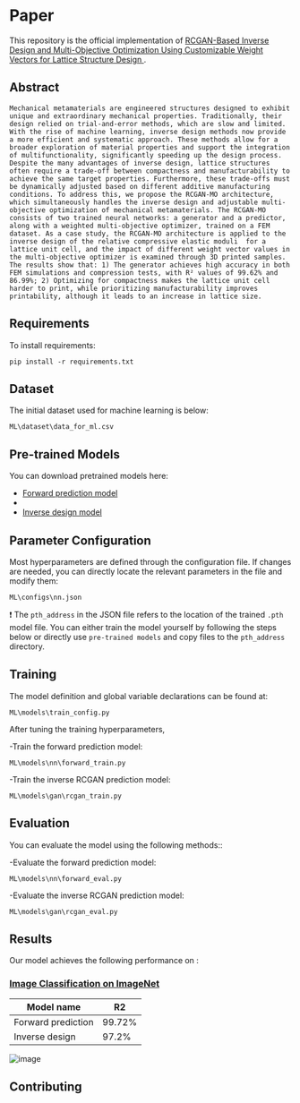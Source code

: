 
# Paper

This repository is the official implementation of [RCGAN-Based Inverse Design and Multi-Objective Optimization Using Customizable Weight Vectors for Lattice Structure Design ](xxx). 

## Abstract

    Mechanical metamaterials are engineered structures designed to exhibit unique and extraordinary mechanical properties. Traditionally, their design relied on trial-and-error methods, which are slow and limited. With the rise of machine learning, inverse design methods now provide a more efficient and systematic approach. These methods allow for a broader exploration of material properties and support the integration of multifunctionality, significantly speeding up the design process. Despite the many advantages of inverse design, lattice structures often require a trade-off between compactness and manufacturability to achieve the same target properties. Furthermore, these trade-offs must be dynamically adjusted based on different additive manufacturing conditions. To address this, we propose the RCGAN-MO architecture, which simultaneously handles the inverse design and adjustable multi-objective optimization of mechanical metamaterials. The RCGAN-MO consists of two trained neural networks: a generator and a predictor, along with a weighted multi-objective optimizer, trained on a FEM dataset. As a case study, the RCGAN-MO architecture is applied to the inverse design of the relative compressive elastic moduli  for a lattice unit cell, and the impact of different weight vector values in the multi-objective optimizer is examined through 3D printed samples. The results show that: 1) The generator achieves high accuracy in both FEM simulations and compression tests, with R² values of 99.62% and 86.99%; 2) Optimizing for compactness makes the lattice unit cell harder to print, while prioritizing manufacturability improves printability, although it leads to an increase in lattice size.



## Requirements

To install requirements:

```setup
pip install -r requirements.txt
```

## Dataset

The initial dataset used for machine learning is below:
```dataset
ML\dataset\data_for_ml.csv
```

## Pre-trained Models

You can download pretrained models here:

- [Forward prediction model](https://drive.google.com/mymodel.pth)
- 
- [Inverse design model](https://drive.google.com/mymodel.pth)

## Parameter Configuration

Most hyperparameters are defined through the configuration file. If changes are needed, you can directly locate the relevant parameters in the file and modify them:

```parameter
ML\configs\nn.json
```
:exclamation: The `pth_address` in the JSON file refers to the location of the trained `.pth` model file. You can either train the model yourself by following the steps below or directly use `pre-trained models` and copy files to the `pth_address` directory.
## Training

The model definition and global variable declarations can be found at:

    ML\models\train_config.py

After tuning the training hyperparameters,

-Train the forward prediction model:  

    ML\models\nn\forward_train.py


-Train the inverse RCGAN prediction model:

    ML\models\gan\rcgan_train.py


## Evaluation

You can evaluate the model using the following methods::  

-Evaluate the forward prediction model:

    ML\models\nn\forward_eval.py

-Evaluate the inverse RCGAN prediction model:

    ML\models\gan\rcgan_eval.py

## Results

Our model achieves the following performance on :

### [Image Classification on ImageNet](https://paperswithcode.com/sota/image-classification-on-imagenet)

| Model name         | R2  |
| ------------------ |---------------- | 
| Forward prediction   |     99.72%         |
| Inverse design   |     97.2%         |

![image](https://github.com/logan14925/RCGAN-MO.git/fig/gen_img.jpg)
## Contributing

